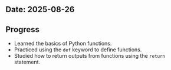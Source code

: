 ## Date: 2025-08-26

## Progress
- Learned the basics of Python functions.
- Practiced using the `def` keyword to define functions.
- Studied how to return outputs from functions using the `return` statement.

